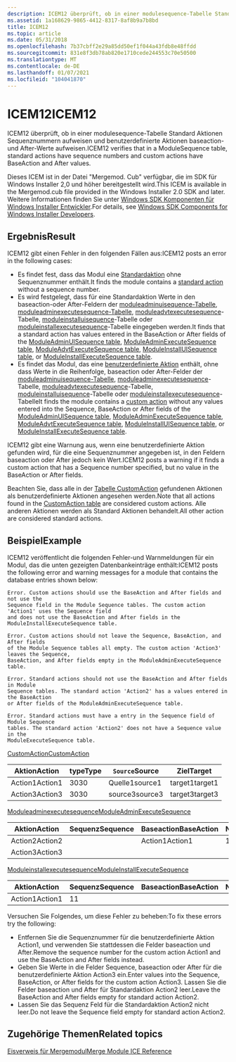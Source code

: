 ```yaml
---
description: ICEM12 überprüft, ob in einer modulesequence-Tabelle Standard Aktionen Sequenznummern aufweisen und benutzerdefinierte Aktionen baseaction-und After-Werte aufweisen.
ms.assetid: 1a168629-9865-4412-8317-8af8b9a7b8bd
title: ICEM12
ms.topic: article
ms.date: 05/31/2018
ms.openlocfilehash: 7b37cbff2e29a85dd50ef1f044a43fdb8e48ffdd
ms.sourcegitcommit: 831e8f3db78ab820e1710cede244553c70e50500
ms.translationtype: MT
ms.contentlocale: de-DE
ms.lasthandoff: 01/07/2021
ms.locfileid: "104041870"
---
```

# <a name="icem12"></a><span data-ttu-id="4a045-103">ICEM12</span><span class="sxs-lookup"><span data-stu-id="4a045-103">ICEM12</span></span>

<span data-ttu-id="4a045-104">ICEM12 überprüft, ob in einer modulesequence-Tabelle Standard Aktionen Sequenznummern aufweisen und benutzerdefinierte Aktionen baseaction-und After-Werte aufweisen.</span><span class="sxs-lookup"><span data-stu-id="4a045-104">ICEM12 verifies that in a ModuleSequence table, standard actions have sequence numbers and custom actions have BaseAction and After values.</span></span>

<span data-ttu-id="4a045-105">Dieses ICEM ist in der Datei "Mergemod. Cub" verfügbar, die im SDK für Windows Installer 2,0 und höher bereitgestellt wird.</span><span class="sxs-lookup"><span data-stu-id="4a045-105">This ICEM is available in the Mergemod.cub file provided in the Windows Installer 2.0 SDK and later.</span></span> <span data-ttu-id="4a045-106">Weitere Informationen finden Sie unter [Windows SDK Komponenten für Windows Installer Entwickler](platform-sdk-components-for-windows-installer-developers.md).</span><span class="sxs-lookup"><span data-stu-id="4a045-106">For details, see [Windows SDK Components for Windows Installer Developers](platform-sdk-components-for-windows-installer-developers.md).</span></span>

## <a name="result"></a><span data-ttu-id="4a045-107">Ergebnis</span><span class="sxs-lookup"><span data-stu-id="4a045-107">Result</span></span>

<span data-ttu-id="4a045-108">ICEM12 gibt einen Fehler in den folgenden Fällen aus:</span><span class="sxs-lookup"><span data-stu-id="4a045-108">ICEM12 posts an error in the following cases:</span></span>

-   <span data-ttu-id="4a045-109">Es findet fest, dass das Modul eine [Standardaktion](standard-actions.md) ohne Sequenznummer enthält.</span><span class="sxs-lookup"><span data-stu-id="4a045-109">It finds the module contains a [standard action](standard-actions.md) without a sequence number.</span></span>
-   <span data-ttu-id="4a045-110">Es wird festgelegt, dass für eine Standardaktion Werte in den baseaction-oder After-Feldern der [moduleadminuisequence-Tabelle](moduleadminuisequence-table.md), [moduleadminexecutesequence-Tabelle](moduleadminexecutesequence-table.md), [moduleadvtexecutesequence](moduleadvtexecutesequence-table.md)-Tabelle, [moduleinstalluisequence](moduleinstalluisequence-table.md)-Tabelle oder [moduleinstallexecutesequence](moduleinstallexecutesequence-table.md)-Tabelle eingegeben werden.</span><span class="sxs-lookup"><span data-stu-id="4a045-110">It finds that a standard action has values entered in the BaseAction or After fields of the [ModuleAdminUISequence table](moduleadminuisequence-table.md), [ModuleAdminExecuteSequence table](moduleadminexecutesequence-table.md), [ModuleAdvtExecuteSequence table](moduleadvtexecutesequence-table.md), [ModuleInstallUISequence table](moduleinstalluisequence-table.md), or [ModuleInstallExecuteSequence table](moduleinstallexecutesequence-table.md).</span></span>
-   <span data-ttu-id="4a045-111">Es findet das Modul, das eine [benutzerdefinierte Aktion](custom-actions.md) enthält, ohne dass Werte in die Reihenfolge, baseaction oder After-Felder der [moduleadminuisequence-Tabelle](moduleadminuisequence-table.md), [moduleadminexecutesequence](moduleadminexecutesequence-table.md)-Tabelle, [moduleadvtexecutesequence](moduleadvtexecutesequence-table.md)-Tabelle, [moduleinstalluisequence](moduleinstalluisequence-table.md)-Tabelle oder [moduleinstallexecutesequence](moduleinstallexecutesequence-table.md)-Tabelle</span><span class="sxs-lookup"><span data-stu-id="4a045-111">It finds the module contains a [custom action](custom-actions.md) without any values entered into the Sequence, BaseAction or After fields of the [ModuleAdminUISequence table](moduleadminuisequence-table.md), [ModuleAdminExecuteSequence table](moduleadminexecutesequence-table.md), [ModuleAdvtExecuteSequence table](moduleadvtexecutesequence-table.md), [ModuleInstallUISequence table](moduleinstalluisequence-table.md), or [ModuleInstallExecuteSequence table](moduleinstallexecutesequence-table.md).</span></span>

<span data-ttu-id="4a045-112">ICEM12 gibt eine Warnung aus, wenn eine benutzerdefinierte Aktion gefunden wird, für die eine Sequenznummer angegeben ist, in den Feldern baseaction oder After jedoch kein Wert.</span><span class="sxs-lookup"><span data-stu-id="4a045-112">ICEM12 posts a warning if it finds a custom action that has a Sequence number specified, but no value in the BaseAction or After fields.</span></span>

<span data-ttu-id="4a045-113">Beachten Sie, dass alle in der [Tabelle CustomAction](customaction-table.md) gefundenen Aktionen als benutzerdefinierte Aktionen angesehen werden.</span><span class="sxs-lookup"><span data-stu-id="4a045-113">Note that all actions found in the [CustomAction table](customaction-table.md) are considered custom actions.</span></span> <span data-ttu-id="4a045-114">Alle anderen Aktionen werden als Standard Aktionen behandelt.</span><span class="sxs-lookup"><span data-stu-id="4a045-114">All other action are considered standard actions.</span></span>

## <a name="example"></a><span data-ttu-id="4a045-115">Beispiel</span><span class="sxs-lookup"><span data-stu-id="4a045-115">Example</span></span>

<span data-ttu-id="4a045-116">ICEM12 veröffentlicht die folgenden Fehler-und Warnmeldungen für ein Modul, das die unten gezeigten Datenbankeinträge enthält:</span><span class="sxs-lookup"><span data-stu-id="4a045-116">ICEM12 posts the following error and warning messages for a module that contains the database entries shown below:</span></span>

``` syntax
Error. Custom actions should use the BaseAction and After fields and not use the 
Sequence field in the Module Sequence tables. The custom action 'Action1' uses the Sequence field 
and does not use the BaseAction and After fields in the ModuleInstallExecuteSequence table. 
    
Error. Custom actions should not leave the Sequence, BaseAction, and After fields 
of the Module Sequence tables all empty. The custom action 'Action3' leaves the Sequence, 
BaseAction, and After fields empty in the ModuleAdminExecuteSequence table.

Error. Standard actions should not use the BaseAction and After fields in Module 
Sequence tables. The standard action 'Action2' has a values entered in the BaseAction 
or After fields of the ModuleAdminExecuteSequence table.

Error. Standard actions must have a entry in the Sequence field of Module Sequence 
tables. The standard action 'Action2' does not have a Sequence value in the 
ModuleExecuteSequence table.
```

[<span data-ttu-id="4a045-117">CustomAction</span><span class="sxs-lookup"><span data-stu-id="4a045-117">CustomAction</span></span>](customaction-table.md)



| <span data-ttu-id="4a045-118">Aktion</span><span class="sxs-lookup"><span data-stu-id="4a045-118">Action</span></span>  | <span data-ttu-id="4a045-119">type</span><span class="sxs-lookup"><span data-stu-id="4a045-119">Type</span></span> | <span data-ttu-id="4a045-120">`Source`</span><span class="sxs-lookup"><span data-stu-id="4a045-120">Source</span></span>  | <span data-ttu-id="4a045-121">Ziel</span><span class="sxs-lookup"><span data-stu-id="4a045-121">Target</span></span>  |
|---------|------|---------|---------|
| <span data-ttu-id="4a045-122">Action1</span><span class="sxs-lookup"><span data-stu-id="4a045-122">Action1</span></span> | <span data-ttu-id="4a045-123">30</span><span class="sxs-lookup"><span data-stu-id="4a045-123">30</span></span>   | <span data-ttu-id="4a045-124">Quelle1</span><span class="sxs-lookup"><span data-stu-id="4a045-124">source1</span></span> | <span data-ttu-id="4a045-125">target1</span><span class="sxs-lookup"><span data-stu-id="4a045-125">target1</span></span> |
| <span data-ttu-id="4a045-126">Action3</span><span class="sxs-lookup"><span data-stu-id="4a045-126">Action3</span></span> | <span data-ttu-id="4a045-127">30</span><span class="sxs-lookup"><span data-stu-id="4a045-127">30</span></span>   | <span data-ttu-id="4a045-128">source3</span><span class="sxs-lookup"><span data-stu-id="4a045-128">source3</span></span> | <span data-ttu-id="4a045-129">target3</span><span class="sxs-lookup"><span data-stu-id="4a045-129">target3</span></span> |



 

[<span data-ttu-id="4a045-130">Moduleadminexecutesequence</span><span class="sxs-lookup"><span data-stu-id="4a045-130">ModuleAdminExecuteSequence</span></span>](moduleadminexecutesequence-table.md)



| <span data-ttu-id="4a045-131">Aktion</span><span class="sxs-lookup"><span data-stu-id="4a045-131">Action</span></span>  | <span data-ttu-id="4a045-132">Sequenz</span><span class="sxs-lookup"><span data-stu-id="4a045-132">Sequence</span></span> | <span data-ttu-id="4a045-133">Baseaction</span><span class="sxs-lookup"><span data-stu-id="4a045-133">BaseAction</span></span> | <span data-ttu-id="4a045-134">Nach</span><span class="sxs-lookup"><span data-stu-id="4a045-134">After</span></span> | <span data-ttu-id="4a045-135">Bedingung</span><span class="sxs-lookup"><span data-stu-id="4a045-135">Condition</span></span> |
|---------|----------|------------|-------|-----------|
| <span data-ttu-id="4a045-136">Action2</span><span class="sxs-lookup"><span data-stu-id="4a045-136">Action2</span></span> |          | <span data-ttu-id="4a045-137">Action1</span><span class="sxs-lookup"><span data-stu-id="4a045-137">Action1</span></span>    | <span data-ttu-id="4a045-138">1</span><span class="sxs-lookup"><span data-stu-id="4a045-138">1</span></span>     | <span data-ttu-id="4a045-139">true</span><span class="sxs-lookup"><span data-stu-id="4a045-139">true</span></span>      |
| <span data-ttu-id="4a045-140">Action3</span><span class="sxs-lookup"><span data-stu-id="4a045-140">Action3</span></span> |          |            |       | <span data-ttu-id="4a045-141">true</span><span class="sxs-lookup"><span data-stu-id="4a045-141">true</span></span>      |



 

[<span data-ttu-id="4a045-142">Moduleinstallexecutesequence</span><span class="sxs-lookup"><span data-stu-id="4a045-142">ModuleInstallExecuteSequence</span></span>](moduleinstallexecutesequence-table.md)



| <span data-ttu-id="4a045-143">Aktion</span><span class="sxs-lookup"><span data-stu-id="4a045-143">Action</span></span>  | <span data-ttu-id="4a045-144">Sequenz</span><span class="sxs-lookup"><span data-stu-id="4a045-144">Sequence</span></span> | <span data-ttu-id="4a045-145">Baseaction</span><span class="sxs-lookup"><span data-stu-id="4a045-145">BaseAction</span></span> | <span data-ttu-id="4a045-146">Nach</span><span class="sxs-lookup"><span data-stu-id="4a045-146">After</span></span> | <span data-ttu-id="4a045-147">Bedingung</span><span class="sxs-lookup"><span data-stu-id="4a045-147">Condition</span></span> |
|---------|----------|------------|-------|-----------|
| <span data-ttu-id="4a045-148">Action1</span><span class="sxs-lookup"><span data-stu-id="4a045-148">Action1</span></span> | <span data-ttu-id="4a045-149">1</span><span class="sxs-lookup"><span data-stu-id="4a045-149">1</span></span>        |            |       | <span data-ttu-id="4a045-150">true</span><span class="sxs-lookup"><span data-stu-id="4a045-150">true</span></span>      |



 

<span data-ttu-id="4a045-151">Versuchen Sie Folgendes, um diese Fehler zu beheben:</span><span class="sxs-lookup"><span data-stu-id="4a045-151">To fix these errors try the following:</span></span>

-   <span data-ttu-id="4a045-152">Entfernen Sie die Sequenznummer für die benutzerdefinierte Aktion Action1, und verwenden Sie stattdessen die Felder baseaction und After.</span><span class="sxs-lookup"><span data-stu-id="4a045-152">Remove the sequence number for the custom action Action1 and use the BaseAction and After fields instead.</span></span>
-   <span data-ttu-id="4a045-153">Geben Sie Werte in die Felder Sequence, baseaction oder After für die benutzerdefinierte Aktion Action3 ein.</span><span class="sxs-lookup"><span data-stu-id="4a045-153">Enter values into the Sequence, BaseAction, or After fields for the custom action Action3.</span></span> <span data-ttu-id="4a045-154">Lassen Sie die Felder baseaction und After für Standardaktion Action2 leer.</span><span class="sxs-lookup"><span data-stu-id="4a045-154">Leave the BaseAction and After fields empty for standard action Action2.</span></span>
-   <span data-ttu-id="4a045-155">Lassen Sie das Sequenz Feld für die Standardaktion Action2 nicht leer.</span><span class="sxs-lookup"><span data-stu-id="4a045-155">Do not leave the Sequence field empty for standard action Action2.</span></span>

## <a name="related-topics"></a><span data-ttu-id="4a045-156">Zugehörige Themen</span><span class="sxs-lookup"><span data-stu-id="4a045-156">Related topics</span></span>

<dl> <dt>

[<span data-ttu-id="4a045-157">Eisverweis für Mergemodul</span><span class="sxs-lookup"><span data-stu-id="4a045-157">Merge Module ICE Reference</span></span>](merge-module-ice-reference.md)
</dt> </dl>

 

 



